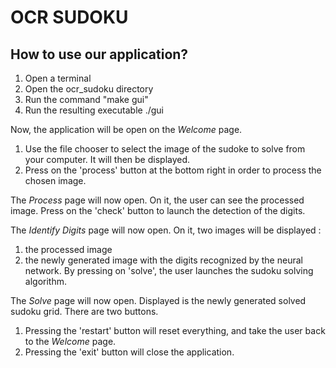 # OCR SUDOKU

## How to use our application?

1. Open a terminal
2. Open the ocr_sudoku directory
3. Run the command "make gui"
4. Run the resulting executable ./gui

Now, the application will be open on the *Welcome* page.
1. Use the file chooser to select the image of the sudoke to solve
from your computer. It will then be displayed.
2. Press on the 'process' button at the bottom right in order to process the
chosen image.

The *Process* page will now open. On it, the user can see the processed image.
Press on the 'check' button to launch the detection of the digits.

The *Identify Digits* page will now open. On it, two images will be displayed :
1. the processed image 
2. the newly generated image with the digits recognized by the neural network.
By pressing on 'solve', the user launches the sudoku solving algorithm.

The *Solve* page will now open. Displayed is the newly generated solved
sudoku grid.
There are two buttons.
1. Pressing the 'restart' button will reset everything, and take the user back	to the *Welcome* page.
2. Pressing the 'exit' button will close the application.

